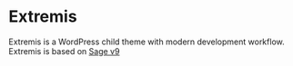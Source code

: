 # Extremis

Extremis is a WordPress child theme with modern development workflow.
Extremis is based on [Sage v9](https://github.com/roots/sage)

